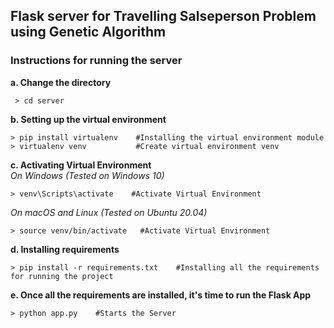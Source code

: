 ## Flask server for Travelling Salseperson Problem using Genetic Algorithm

### Instructions for running the server

**a. Change the directory**
```
 > cd server
```

**b. Setting up the virtual environment**
```
> pip install virtualenv    #Installing the virtual environment module
> virtualenv venv           #Create virtual environment venv
```

**c. Activating Virtual Environment**<br>
*On Windows (Tested on Windows 10)*
```
> venv\Scripts\activate    #Activate Virtual Environment 
```
*On macOS  and Linux (Tested on Ubuntu 20.04)*
```
> source venv/bin/activate   #Activate Virtual Environment
```
**d. Installing requirements**
```
> pip install -r requirements.txt    #Installing all the requirements for running the project
```
**e. Once all the requirements are installed, it's time to run the Flask App**
```
> python app.py    #Starts the Server
```
